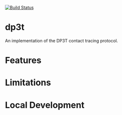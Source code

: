[![Build Status](https://travis-ci.com/jmather625/dp3t.svg?branch=master)](https://travis-ci.com/jmather625/dp3t)

# dp3t
An implementation of the DP3T contact tracing protocol.

# Features

# Limitations

# Local Development
